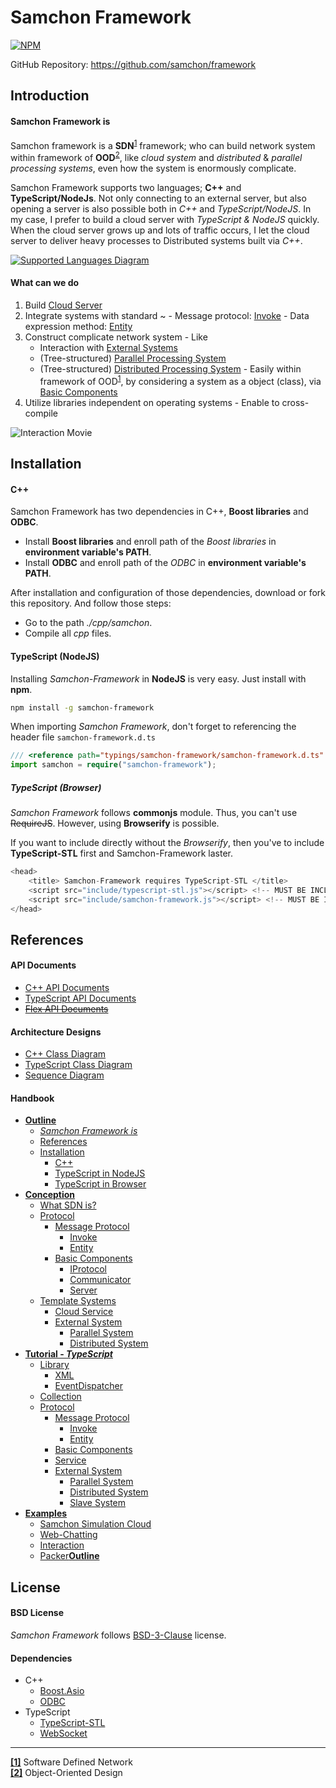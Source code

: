# Samchon Framework

[![NPM](https://nodei.co/npm/samchon-framework.png?downloads=true&downloadRank=true&stars=true)](https://nodei.co/npm/samchon-framework)

GitHub Repository: https://github.com/samchon/framework

## Introduction
#### Samchon Framework is
Samchon framework is a **SDN**<sup id="a_sdn">[1](#f_sdn)</sup> framework; who can build network system within framework of **OOD**<sup id="a_ood">[2](#f_ood)</sup>, like *cloud system* and *distributed* & *parallel processing systems*, even how the system is enormously complicate.

Samchon Framework supports two languages; **C++** and **TypeScript/NodeJs**. Not only connecting to an external server, but also opening a server is also possible both in *C++* and *TypeScript/NodeJS*. In my case, I prefer to build a cloud server with *TypeScript & NodeJS* quickly. When the cloud server grows up and lots of traffic occurs, I let the cloud server to deliver heavy processes to Distributed systems built via *C++*.

[![Supported Languages Diagram](http://samchon.github.io/framework/images/accessory/language_diagram.png)](#interaction)

#### What can we do
  1. Build [Cloud Server](https://github.com/samchon/framework/wiki/Conception-Modules-Service)
  2. Integrate systems with standard ~
    - Message protocol: [Invoke](https://github.com/samchon/framework/wiki/Conception-Message_Protocol#invoke)
    - Data expression method: [Entity](https://github.com/samchon/framework/wiki/Conception-Message_Protocol#entity)
  3. Construct complicate network system
    - Like
      - Interaction with [External Systems](https://github.com/samchon/framework/wiki/Conception-External_System)
      - (Tree-structured) [Parallel Processing System](https://github.com/samchon/framework/wiki/Conception-Parallel_System)
      - (Tree-structured) [Distributed Processing System](https://github.com/samchon/framework/wiki/Conception-Distributed_System)
    - Easily within framework of OOD<sup>[1](#f_ood)</sup>, by considering a system as a object (class), via [Basic Components](https://github.com/samchon/framework/wiki/Conception-Modules-Basic_Components)
  4. Utilize libraries independent on operating systems
    - Enable to cross-compile

![Interaction Movie](http://samchon.github.io/framework/images/example/interaction/demo.gif)

## Installation
#### C++
Samchon Framework has two dependencies in C++, **Boost libraries** and **ODBC**.
  - Install **Boost libraries** and enroll path of the *Boost libraries* in **environment variable's PATH**.
  - Install **ODBC** and enroll path of the *ODBC* in **environment variable's PATH**.

After installation and configuration of those dependencies, download or fork this repository. And follow those steps:
  * Go to the path *./cpp/samchon*.
  * Compile all *cpp* files.

#### TypeScript (NodeJS)
Installing *Samchon-Framework* in **NodeJS** is very easy. Just install with **npm**.
```bash
npm install -g samchon-framework
```

When importing *Samchon Framework*, don't forget to referencing the header file ```samchon-framework.d.ts```
```typescript
/// <reference path="typings/samchon-framework/samchon-framework.d.ts" />
import samchon = require("samchon-framework");
```

##### TypeScript (Browser)
*Samchon Framework* follows **commonjs** module. Thus, you can't use ~~RequireJS~~. However, using **Browserify** is possible.

If you want to include directly without the *Browserify*, then you've to include **TypeScript-STL** first and Samchon-Framework laster.

```javascript
<head>
	<title> Samchon-Framework requires TypeScript-STL </title>
	<script src="include/typescript-stl.js"></script> <!-- MUST BE INCLUDED FIRST -->
	<script src="include/samchon-framework.js"></script> <!-- MUST BE INCLUDED AFTER TYPESCRIPT-STL -->
</head>
```

## References
#### API Documents
  - [C++ API Documents](http://samchon.github.io/framework/api/cpp)
  - [TypeScript API Documents](http://samchon.github.io/framework/api/ts)
  - ~~[Flex API Documents](http://samchon.github.io/framework/api/flex)~~

#### Architecture Designs
  - [C++ Class Diagram](http://samchon.github.io/framework/design/cpp_class_diagram.pdf)
  - [TypeScript Class Diagram](http://samchon.github.io/framework/design/ts_class_diagram.pdf)
  - [Sequence Diagram](http://samchon.github.io/framework/design/sequence_diagram.pdf)

#### Handbook
- [**Outline**](https://github.com/samchon/framework/wiki/Home)
  - [*Samchon Framework is*](https://github.com/samchon/framework/wiki/Home#introduction)
  - [References](https://github.com/samchon/framework/wiki/Home#references)
  - [Installation](https://github.com/samchon/framework/wiki/Home#Installation)
    - [C++](https://github.com/samchon/framework/wiki/Home#c)
    - [TypeScript in NodeJS](https://github.com/samchon/framework/wiki/Home#typescript-nodejs)
    - [TypeScript in Browser](https://github.com/samchon/framework/wiki/Home#typescript-browser)
- [**Conception**](https://github.com/samchon/framework/wiki/Conception)
  - [What SDN is?](https://github.com/samchon/framework/wiki/Conception#sdn)
  - [Protocol](https://github.com/samchon/framework/wiki/Conception-Protocol)
    - [Message Protocol](https://github.com/samchon/framework/wiki/Conception-Protocol#message-protocol)
      - [Invoke](https://github.com/samchon/framework/wiki/Conception-Protocol#invoke)
      - [Entity](https://github.com/samchon/framework/wiki/Conception-Protocol#entity)
    - [Basic Components](https://github.com/samchon/framework/wiki/Conception-Protocol#basic-components)
      - [IProtocol](https://github.com/samchon/framework/wiki/Conception-Protocol#iprotocol)
      - [Communicator](https://github.com/samchon/framework/wiki/Conception-Protocol#communicator)
  	  - [Server](https://github.com/samchon/framework/wiki/Conception-Protocol#server)
  - [Template Systems](https://github.com/samchon/framework/wiki/Conception-Template_Systems)
    - [Cloud Service](https://github.com/samchon/framework/wiki/Conception-Template_Systems-Service)
    - [External System](https://github.com/samchon/framework/wiki/Conception-Template_Systems-External_System)
      - [Parallel System](https://github.com/samchon/framework/wiki/Conception-Template_Systems-Parallel_System)
      - [Distributed System](https://github.com/samchon/framework/wiki/Conception-Template_Systems-Distributed_System)
- [**Tutorial - _TypeScript_**](https://github.com/samchon/framework/wiki/TypeScript)
  - [Library](https://github.com/samchon/framework/wiki/TypeScript-Library)
    - [XML](https://github.com/samchon/framework/wiki/TypeScript-Library-XML)
    - [EventDispatcher](https://github.com/samchon/framework/wiki/TypeScript-Library-EventDispatcher)
  - [Collection](https://github.com/samchon/framework/wiki/TypeScript-Collection)
  - [Protocol](https://github.com/samchon/framework/wiki/TypeScript-Protocol)
    - [Message Protocol](https://github.com/samchon/framework/wiki/TypeScript-Protocol-Message_Protocol)
      - [Invoke](https://github.com/samchon/framework/wiki/TypeScript-Protocol-Message_Protocol#invoke)
      - [Entity](https://github.com/samchon/framework/wiki/TypeScript-Protocol-Message_Protocol#entity)
    - [Basic Components](https://github.com/samchon/framework/wiki/TypeScript-Protocol-Basic_Components)
    - [Service](https://github.com/samchon/framework/wiki/TypeScript-Protocol-Service)
    - [External System](https://github.com/samchon/framework/wiki/TypeScript-Protocol-External_System)
      - [Parallel System](https://github.com/samchon/framework/wiki/TypeScript-Protocol-Parallel_System)
      - [Distributed System](https://github.com/samchon/framework/wiki/TypeScript-Protocol-Distributed_System)
      - [Slave System](https://github.com/samchon/framework/wiki/TypeScript-Protocol-Slave_System)
- [**Examples**](https://github.com/samchon/framework/wiki/Examples)
  - [Samchon Simulation Cloud](https://github.com/samchon/framework/wiki/Examples-Simulation)
  - [Web-Chatting](https://github.com/samchon/framework/wiki/Examples-Chatting)
  - [Interaction](https://github.com/samchon/framework/wiki/Examples-Interaction)
  - [Packer](https://github.com/samchon/framework/wiki/Examples-Packer)[**Outline**](https://github.com/samchon/framework/wiki/Home)

## License
#### BSD License
*Samchon Framework* follows [BSD-3-Clause](http://spdx.org/licenses/BSD-3-Clause) license.

#### Dependencies
- C++
  - [Boost.Asio](http://www.boost.org/doc/libs/1_61_0/doc/html/boost_asio.html)
  - [ODBC](https://support.microsoft.com/en-us/kb/110093)
- TypeScript
  - [TypeScript-STL](https://github.com/samchon/typescript-stl)
  - [WebSocket](https://github.com/theturtle32/WebSocket-Node)

-------------------------------

<b id="f_sdn">[[1]](#a_sdn)</b> Software Defined Network <br />
<b id="f_ood">[[2]](#f_ood)</b> Object-Oriented Design